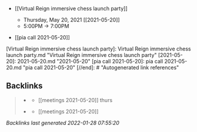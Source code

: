 - [[Virtual Reign immersive chess launch party]]
	- Thursday, May 20, 2021 [[2021-05-20]]
	- 5:00PM → 7:00PM


- [[pia call 2021-05-20]]

[//begin]: # "Autogenerated link references for markdown compatibility"
[Virtual Reign immersive chess launch party]: Virtual Reign immersive chess launch party.md "Virtual Reign immersive chess launch party"
[2021-05-20]: 2021-05-20.md "2021-05-20"
[pia call 2021-05-20]: pia call 2021-05-20.md "pia call 2021-05-20"
[//end]: # "Autogenerated link references"

## Backlinks

> - [](meetings.md)
>   - [[meetings 2021-05-20]] thurs
>    
> - [](2021-05-20.md)
>   - [[meetings 2021-05-20]]

_Backlinks last generated 2022-01-28 07:55:20_
